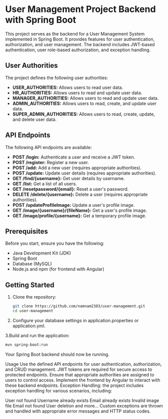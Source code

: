 # User Management Project Backend with Spring Boot

This project serves as the backend for a User Management System implemented in Spring Boot. It provides features for user authentication, authorization, and user management. The backend includes JWT-based authentication, user role-based authorization, and exception handling.

## User Authorities

The project defines the following user authorities:

- **USER_AUTHORITIES:** Allows users to read user data.
- **HR_AUTHORITIES:** Allows users to read and update user data.
- **MANAGER_AUTHORITIES:** Allows users to read and update user data.
- **ADMIN_AUTHORITIES:** Allows users to read, create, and update user data.
- **SUPER_ADMIN_AUTHORITIES:** Allows users to read, create, update, and delete user data.

## API Endpoints

The following API endpoints are available:

- **POST /login:** Authenticate a user and receive a JWT token.
- **POST /register:** Register a new user.
- **POST /add:** Add a new user (requires appropriate authorities).
- **POST /update:** Update user details (requires appropriate authorities).
- **GET /find/{username}:** Get user details by username.
- **GET /list:** Get a list of all users.
- **GET /resetpassword/{email}:** Reset a user's password.
- **DELETE /delete/{username}:** Delete a user (requires appropriate authorities).
- **POST /updateProfileImage:** Update a user's profile image.
- **GET /image/{username}/{fileName}:** Get a user's profile image.
- **GET /image/profile/{username}:** Get a temporary profile image.

## Prerequisites

Before you start, ensure you have the following:

- Java Development Kit (JDK)
- Spring Boot
- Database (MySQL)
- Node.js and npm (for frontend with Angular)

## Getting Started

1. Clone the repository:

   ```bash
   git clone https://github.com/namnam2303/user-management.git
   cd user-management
2. Configure your database settings in application.properties or application.yml.

3.Build and run the application:

  ```bash
  mvn spring-boot:run
```
Your Spring Boot backend should now be running.

Usage
Use the defined API endpoints for user authentication, authorization,  and CRUD management.
JWT tokens are required for secure access to protected endpoints.
Ensure that appropriate authorities are assigned to users to control access.
Implement the frontend by Angular to interact with these backend endpoints.
Exception Handling: the project includes exception handling for various scenarios, including:

User not found
Username already exists
Email already exists
Invalid image file
Email not found
User deletion
and more...
Custom exceptions are thrown and handled with appropriate error messages and HTTP status codes.
